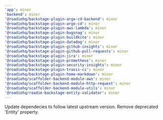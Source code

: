 ```yaml
---
'app': minor
'backend': minor
'@roadiehq/backstage-plugin-argo-cd-backend': minor
'@roadiehq/backstage-plugin-argo-cd': minor
'@roadiehq/backstage-plugin-aws-lambda': minor
'@roadiehq/backstage-plugin-bugsnag': minor
'@roadiehq/backstage-plugin-buildkite': minor
'@roadiehq/backstage-plugin-datadog': minor
'@roadiehq/backstage-plugin-github-insights': minor
'@roadiehq/backstage-plugin-github-pull-requests': minor
'@roadiehq/backstage-plugin-jira': minor
'@roadiehq/backstage-plugin-prometheus': minor
'@roadiehq/backstage-plugin-security-insights': minor
'@roadiehq/backstage-plugin-travis-ci': minor
'@roadiehq/backstage-plugin-home-markdown': minor
'@roadiehq/scaffolder-backend-module-aws': minor
'@roadiehq/scaffolder-backend-module-http-request': minor
'@roadiehq/scaffolder-backend-module-utils': minor
'@roadiehq/roadie-backstage-entity-validator': minor
---
```


Update dependecies to follow latest upstream version. Remove deprecated 'Entity' property.
